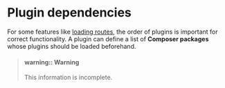# Plugin dependencies

For some features like [loading routes](routing.md), the order of plugins is
important for correct functionality. A plugin can define a list of 
**Composer packages** whose plugins should be loaded beforehand.


> #### warning:: Warning
> This information is incomplete.

